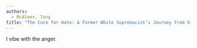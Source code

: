 ```yaml
---
authors:
  - McAleer, Tony
title: "The Cure for Hate: A Former White Supremacist’s Journey from Violent Extremism to Radical Compassion"
---
```


I vibe with the anger.
